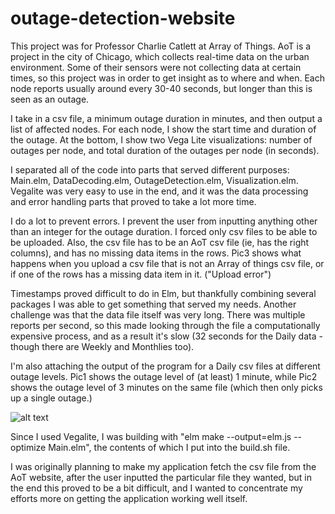 # outage-detection-website

This project was for Professor Charlie Catlett at Array of Things. AoT is a project in the city of Chicago, which collects real-time data on the urban environment. Some of their sensors were not collecting data at certain times, so this project was in order to get insight as to where and when. Each node reports usually around every 30-40 seconds, but longer than this is seen as an outage.

I take in a csv file, a minimum outage duration in minutes, and then output a list of affected nodes. For each node, I show the start time and duration of the outage. At the bottom, I show two Vega Lite visualizations: number of outages per node, and total duration of the outages per node (in seconds).

I separated all of the code into parts that served different purposes: Main.elm, DataDecoding.elm, OutageDetection.elm, Visualization.elm. Vegalite was very easy to use in the end, and it was the data processing and error handling parts that proved to take a lot more time. 

I do a lot to prevent errors. I prevent the user from inputting anything other than an integer for the outage duration. I forced only csv files to be able to be uploaded. Also, the csv file has to be an AoT csv file (ie, has the right columns), and has no missing data items in the rows. Pic3 shows what happens when you upload a csv file that is not an Array of things csv file, or if one of the rows has a missing data item in it. ("Upload error")

Timestamps proved difficult to do in Elm, but thankfully combining several packages I was able to get something that served my needs. Another challenge was that the data file itself was very long. There was multiple reports per second, so this made looking through the file a computationally expensive process, and as a result it's slow (32 seconds for the Daily data - though there are Weekly and Monthlies too).

I'm also attaching the output of the program for a Daily csv files at different outage levels. Pic1 shows the outage level of (at least) 1 minute, while Pic2 shows the outage level of 3 minutes on the same file (which then only picks up a single outage.)

![alt text](https://github.com/[esinonal]/[outage-detection-website]/blob/[master]/pic1.jpg?raw=true)

Since I used Vegalite, I was building with "elm make --output=elm.js --optimize Main.elm", the contents of which I put into the build.sh file.

I was originally planning to make my application fetch the csv file from the AoT website, after the user inputted the particular file they wanted, but in the end this proved to be a bit difficult, and I wanted to concentrate my efforts more on getting the application working well itself.
